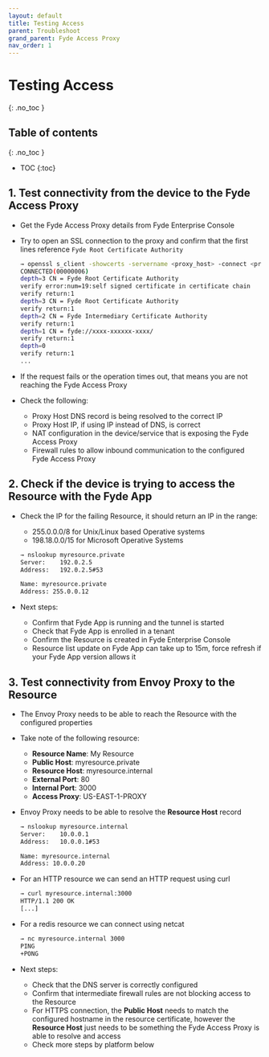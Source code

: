 ```yaml
---
layout: default
title: Testing Access
parent: Troubleshoot
grand_parent: Fyde Access Proxy
nav_order: 1
---
```

# Testing Access
{: .no_toc }

## Table of contents
{: .no_toc }
- TOC
{:toc}

## 1. Test connectivity from the device to the Fyde Access Proxy

- Get the Fyde Access Proxy details from Fyde Enterprise Console

- Try to open an SSL connection to the proxy and confirm that the first lines reference `Fyde Root Certificate Authority`

  ```sh
  → openssl s_client -showcerts -servername <proxy_host> -connect <proxy_host>:<proxy_port>
  CONNECTED(00000006)
  depth=3 CN = Fyde Root Certificate Authority
  verify error:num=19:self signed certificate in certificate chain
  verify return:1
  depth=3 CN = Fyde Root Certificate Authority
  verify return:1
  depth=2 CN = Fyde Intermediary Certificate Authority
  verify return:1
  depth=1 CN = fyde://xxxx-xxxxxx-xxxx/
  verify return:1
  depth=0
  verify return:1
  ...
  ```

- If the request fails or the operation times out, that means you are not reaching the Fyde Access Proxy

- Check the following:

  - Proxy Host DNS record is being resolved to the correct IP
  - Proxy Host IP, if using IP instead of DNS, is correct
  - NAT configuration in the device/service that is exposing the Fyde Access Proxy
  - Firewall rules to allow inbound communication to the configured Fyde Access Proxy

## 2. Check if the device is trying to access the Resource with the Fyde App

- Check the IP for the failing Resource, it should return an IP in the range:

  - 255.0.0.0/8 for Unix/Linux based Operative systems
  - 198.18.0.0/15 for Microsoft Operative Systems

  ```sh
  → nslookup myresource.private
  Server:    192.0.2.5
  Address:   192.0.2.5#53

  Name: myresource.private
  Address: 255.0.0.12
  ```

- Next steps:

  - Confirm that Fyde App is running and the tunnel is started
  - Check that Fyde App is enrolled in a tenant
  - Confirm the Resource is created in Fyde Enterprise Console
  - Resource list update on Fyde App can take up to 15m, force refresh if your Fyde App version allows it

## 3. Test connectivity from Envoy Proxy to the Resource

- The Envoy Proxy needs to be able to reach the Resource with the configured properties

- Take note of the following resource:
  - **Resource Name**: My Resource
  - **Public Host**: myresource.private
  - **Resource Host**: myresource.internal
  - **External Port**: 80
  - **Internal Port**: 3000
  - **Access Proxy**: US-EAST-1-PROXY

- Envoy Proxy needs to be able to resolve the **Resource Host** record

  ```sh
  → nslookup myresource.internal
  Server:    10.0.0.1
  Address:   10.0.0.1#53

  Name: myresource.internal
  Address: 10.0.0.20
  ```

- For an HTTP resource we can send an HTTP request using curl

  ```sh
  → curl myresource.internal:3000
  HTTP/1.1 200 OK
  [...]
  ```

- For a redis resource we can connect using netcat

  ```sh
  → nc myresource.internal 3000
  PING
  +PONG
  ```

- Next steps:

  - Check that the DNS server is correctly configured
  - Confirm that intermediate firewall rules are not blocking access to the Resource
  - For HTTPS connection, the **Public Host** needs to match the configured hostname in the resource certificate,
    however the **Resource Host** just needs to be something the Fyde Access Proxy is able to resolve and access
  - Check more steps by platform below
